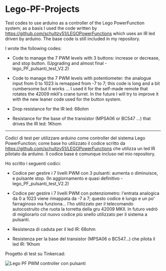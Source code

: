 # Lego-PF-Projects

Test codes to use arduino as a controller of the Lego PowerFunction system; as a basis I used the code written by https://github.com/schultzy51/LEGOPowerFunctions which uses an IR led driven by arduino. The base code is still included in my repository.

I wrote the following codes:

- Code to manage the 7 PWM levels with 3 buttons: increase or decrease, and stop button. (Upgrading and almost final - lego_PF_pulsanti_test_V2.2)

- Code to manage the 7 PWM levels with potentiometer: the analogue input from 0 to 1023 is remapped from -7 to 7; this code is long and a bit cumbersome but it works ... I used it for the self-made remote that rotates the 42009 mkII's crane turret. In the future I will try to improve it with the new leaner code used for the button system.

- Drop resistance for the IR led: 68ohm
- Resistance for the base of the transistor (MPSA06 or BC547 ...) that drives the IR led: 1Khom

---------------------

Codici di test per utilizzare arduino come controller del sistema Lego PowerFunction; come base ho utilizzato il codice scritto da https://github.com/schultzy51/LEGOPowerFunctions che utilizza un led IR pilotato da arduino.
Il codice base è comunque incluso nel mio repository.

Ho scritto i seguenti codici:

- Codice per gestire i 7 livelli PWM con 3 pulsanti: aumenta o diminuisce, e pulsante stop. (In aggiornamento e quasi definitivo - lego_PF_pulsanti_test_V2.2)

- Codice per gestire i 7 livelli PWM con potenziometro: l'entrata analogica da 0 a 1023 viene rimappata da -7 a 7; questo codice è lungo e un po' farraginoso ma funziona... l'ho utilizzato per il telecomando autocostruito che ruota la torretta della gru 42009 MKII. In futuro vedrò di migliorarlo col nuovo codice più snello utilizzato per il sistema a pulsanti.

- Resistenza di caduta per il led IR: 68ohm
- Resistenza per la base del transistor (MPSA06 o BC547...) che pilota il led IR: 1Khom

Progetto di test su Tinkercad:

![Lego PF PWM controller con pulsanti](https://user-images.githubusercontent.com/44203381/103346735-3124a600-4a95-11eb-8157-c10a91c48622.png)
